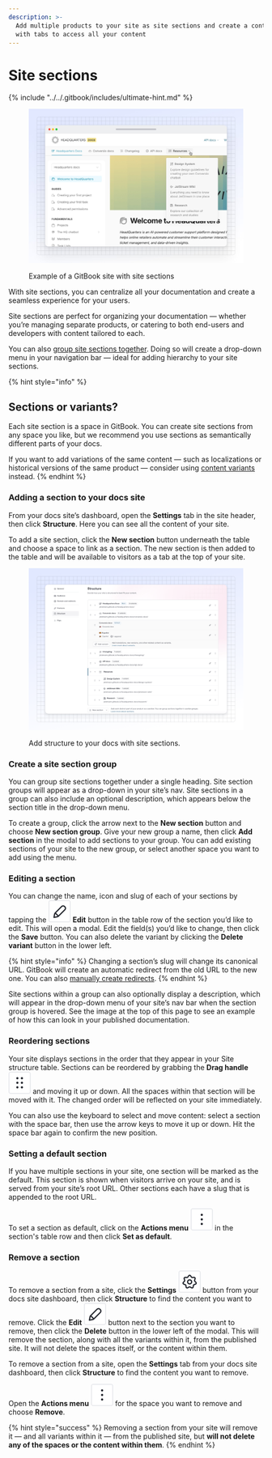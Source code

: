 ```yaml
---
description: >-
  Add multiple products to your site as site sections and create a content hub
  with tabs to access all your content
---
```


# Site sections

{% include "../../.gitbook/includes/ultimate-hint.md" %}

<figure><img src="../../.gitbook/assets/14_03_25_site_sections_published.jpg" alt=""><figcaption><p>Example of a GitBook site with site sections</p></figcaption></figure>

With site sections, you can centralize all your documentation and create a seamless experience for your users.

Site sections are perfect for organizing your documentation — whether you’re managing separate products, or catering to both end-users and developers with content tailored to each.

You can also [group site sections together](site-sections.md#create-a-site-section-group). Doing so will create a drop-down menu in your navigation bar — ideal for adding hierarchy to your site sections.

{% hint style="info" %}
## Sections or variants?

Each site section is a space in GitBook. You can create site sections from any space you like, but we recommend you use sections as semantically different parts of your docs.&#x20;

If you want to add variations of the same content — such as localizations or historical versions of the same product — consider using [content variants](variants.md) instead.
{% endhint %}

### Adding a section to your docs site

From your docs site’s dashboard, open the **Settings** tab in the site header, then click **Structure**. Here you can see all the content of your site.

To add a site section, click the **New section** button underneath the table and choose a space to link as a section. The new section is then added to the table and will be available to visitors as a tab at the top of your site.

<figure><img src="../../.gitbook/assets/14_03_25_site_structure.png" alt=""><figcaption><p>Add structure to your docs with site sections.</p></figcaption></figure>

### Create a site section group

You can group site sections together under a single heading. Site section groups will appear as a drop-down in your site’s nav. Site sections in a group can also include an optional description, which appears below the section title in the drop-down menu.

To create a group, click the arrow next to the **New section** button and choose **New section group**. Give your new group a name, then click **Add section** in the modal to add sections to your group. You can add existing sections of your site to the new group, or select another space you want to add using the menu.

### Editing a section

You can change the name, icon and slug of each of your sections by tapping the <picture><source srcset="../../.gitbook/assets/edit_icon_dark.svg" media="(prefers-color-scheme: dark)"><img src="../../.gitbook/assets/edit_icon_light.svg" alt=""></picture> **Edit** button in the table row of the section you’d like to edit. This will open a modal. Edit the field(s) you’d like to change, then click the **Save** button. You can also delete the variant by clicking the **Delete variant** button in the lower left.

{% hint style="info" %}
Changing a section’s slug will change its canonical URL. GitBook will create an automatic redirect from the old URL to the new one. You can also [manually create redirects](../site-redirects.md).
{% endhint %}

Site sections within a group can also optionally display a description, which will appear in the drop-down menu of your site’s nav bar when the section group is hovered. See the image at the top of this page to see an example of how this can look in your published documentation.

### Reordering sections

Your site displays sections in the order that they appear in your Site structure table. Sections can be reordered by grabbing the **Drag handle** <picture><source srcset="../../.gitbook/assets/options_menu_icon_dark.svg" media="(prefers-color-scheme: dark)"><img src="../../.gitbook/assets/options_menu_icon_light.svg" alt=""></picture> and moving it up or down. All the spaces within that section will be moved with it. The changed order will be reflected on your site immediately.

You can also use the keyboard to select and move content: select a section with the space bar, then use the arrow keys to move it up or down. Hit the space bar again to confirm the new position.

### Setting a default section

If you have multiple sections in your site, one section will be marked as the default. This section is shown when visitors arrive on your site, and is served from your site’s root URL. Other sections each have a slug that is appended to the root URL.

To set a section as default, click on the **Actions menu** <picture><source srcset="../../.gitbook/assets/actions_icon_dark.svg" media="(prefers-color-scheme: dark)"><img src="../../.gitbook/assets/actions_icon_light.svg" alt=""></picture> in the section's table row and then click **Set as default**.

### Remove a section

To remove a section from a site, click the **Settings** <picture><source srcset="../../.gitbook/assets/settings_icon_dark.svg" media="(prefers-color-scheme: dark)"><img src="../../.gitbook/assets/settings_icon_light.svg" alt=""></picture> button from your docs site dashboard, then click **Structure** to find the content you want to remove. Click the **Edit** <picture><source srcset="../../.gitbook/assets/edit_icon_dark.svg" media="(prefers-color-scheme: dark)"><img src="../../.gitbook/assets/edit_icon_light.svg" alt=""></picture> button next to the section you want to remove, then click the **Delete** button in the lower left of the modal. This will remove the section, along with all the variants within it, from the published site. It will not delete the spaces itself, or the content within them.

To remove a section from a site, open the **Settings** tab from your docs site dashboard, then click **Structure** to find the content you want to remove.&#x20;

Open the **Actions menu** <picture><source srcset="../../.gitbook/assets/actions_icon_dark.svg" media="(prefers-color-scheme: dark)"><img src="../../.gitbook/assets/actions_icon_light.svg" alt=""></picture> for the space you want to remove and choose **Remove**.

{% hint style="success" %}
Removing a section from your site will remove it — and all variants within it — from the published site, but **will not delete any of the spaces or the content within them**.
{% endhint %}
